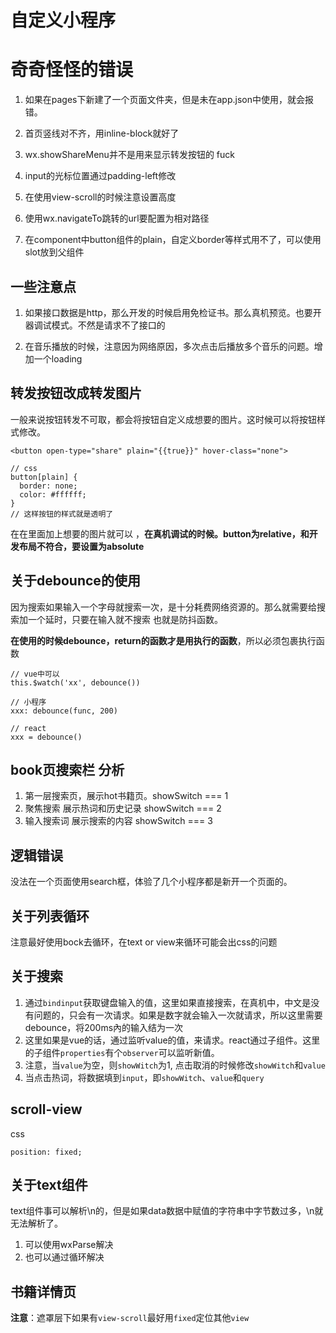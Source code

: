 # 自定义小程序

# 奇奇怪怪的错误

1. 如果在pages下新建了一个页面文件夹，但是未在app.json中使用，就会报错。

2. 首页竖线对不齐，用inline-block就好了

3. wx.showShareMenu并不是用来显示转发按钮的 fuck

4. input的光标位置通过padding-left修改

5. 在使用view-scroll的时候注意设置高度

6. 使用wx.navigateTo跳转的url要配置为相对路径

7. 在component中button组件的plain，自定义border等样式用不了，可以使用slot放到父组件

## 一些注意点

1. 如果接口数据是http，那么开发的时候启用免检证书。那么真机预览。也要开器调试模式。不然是请求不了接口的

2. 在音乐播放的时候，注意因为网络原因，多次点击后播放多个音乐的问题。增加一个loading



## 转发按钮改成转发图片

一般来说按钮转发不可取，都会将按钮自定义成想要的图片。这时候可以将按钮样式修改。

```
<button open-type="share" plain="{{true}}" hover-class="none">

// css
button[plain] {
  border: none;
  color: #ffffff;
}
// 这样按钮的样式就是透明了
```
在在里面加上想要的图片就可以 ，**在真机调试的时候。button为relative，和开发布局不符合，要设置为absolute**

## 关于debounce的使用

因为搜索如果输入一个字母就搜索一次，是十分耗费网络资源的。那么就需要给搜索加一个延时，只要在输入就不搜索
也就是防抖函数。

**在使用的时候debounce，return的函数才是用执行的函数**，所以必须包裹执行函数

```
// vue中可以
this.$watch('xx', debounce())

// 小程序
xxx: debounce(func, 200)

// react
xxx = debounce()
```

## book页搜索栏 分析

1. 第一层搜索页，展示hot书籍页。showSwitch === 1
2. 聚焦搜索 展示热词和历史记录 showSwitch === 2
3. 输入搜索词 展示搜索的内容 showSwitch === 3

## 逻辑错误

没法在一个页面使用search框，体验了几个小程序都是新开一个页面的。

## 关于列表循环

注意最好使用bock去循环，在text or view来循环可能会出css的问题

## 关于搜索

1. 通过`bindinput`获取键盘输入的值，这里如果直接搜索，在真机中，中文是没有问题的，只会有一次请求。如果是数字就会输入一次就请求，所以这里需要debounce，将200ms內的输入结为一次
2. 这里如果是vue的话，通过监听value的值，来请求。react通过子组件。这里的子组件`properties`有个`observer`可以监听新值。
3. 注意，当`value`为空，则`showWitch`为1, 点击取消的时候修改`showWitch`和`value`
4. 当点击热词，将数据填到`input`，即`showWitch`、`value`和`query`

## scroll-view

css
```
position: fixed;

```

## 关于text组件

text组件事可以解析\n的，但是如果data数据中赋值的字符串中字节数过多，\n就无法解析了。

1. 可以使用wxParse解决
2. 也可以通过循环解决


## 书籍详情页

**注意**：遮罩层下如果有`view-scroll`最好用`fixed`定位其他`view`